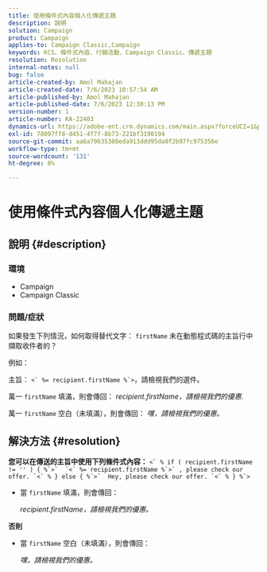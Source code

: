 ```yaml
---
title: 使用條件式內容個人化傳遞主題
description: 說明
solution: Campaign
product: Campaign
applies-to: Campaign Classic,Campaign
keywords: KCS、條件式內容、行銷活動、Campaign Classic、傳遞主題
resolution: Resolution
internal-notes: null
bug: false
article-created-by: Amol Mahajan
article-created-date: 7/6/2023 10:57:54 AM
article-published-by: Amol Mahajan
article-published-date: 7/6/2023 12:30:13 PM
version-number: 1
article-number: KA-22403
dynamics-url: https://adobe-ent.crm.dynamics.com/main.aspx?forceUCI=1&pagetype=entityrecord&etn=knowledgearticle&id=9afd06f3-eb1b-ee11-8f6e-6045bd006b4b
exl-id: 78097ff8-d451-4f7f-8b73-221bf3190194
source-git-commit: aa6a79635380eda913ddd95da0f2b97fc975356e
workflow-type: tm+mt
source-wordcount: '131'
ht-degree: 8%

---
```


# 使用條件式內容個人化傳遞主題

## 說明 {#description}


### <b>環境</b>

- Campaign
- Campaign Classic




### <b>問題/症狀</b>

如果發生下列情況，如何取得替代文字： `firstName` 未在動態程式碼的主旨行中擷取收件者的？

例如：

主旨： ``<` %= recipient.firstName %`>``，請檢視我們的選件。

萬一 `firstName` 填滿，則會傳回： *recipient.firstName，請檢視我們的優惠*.

萬一 `firstName` 空白（未填滿），則會傳回： *嘿，請檢視我們的優惠。*




## 解決方法 {#resolution}

<b>您可以在傳送的主旨中使用下列條件式內容：</b>
``<` % if ( recipient.firstName != '' ) { %`>`  `<` %= recipient.firstName %`>` , please check our offer. `<` % } else { %`>`  Hey, please check our offer. `<` % } %`>``

- 當 `firstName` 填滿，則會傳回：

  *recipient.firstName，請檢視我們的優惠。*


<b>否則</b>

- 當 `firstName` 空白（未填滿），則會傳回：

  *嘿，請檢視我們的優惠。*
